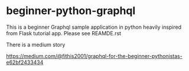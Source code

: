 # beginner-python-graphql

This is a beginner Graphql sample application in python heavily inspired from Flask tutorial app. Please see REAMDE.rst


There is a medium story

https://medium.com/@fithis2001/graphql-for-the-beginner-pythonistas-e62bf2433434
